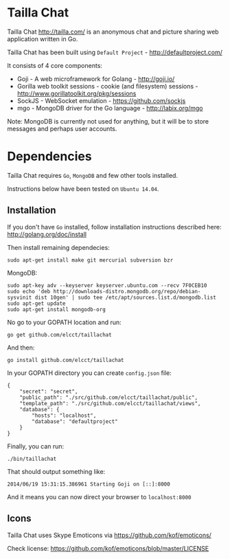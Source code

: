 Tailla Chat
===========

Tailla Chat http://tailla.com/ is an anonymous chat and picture sharing web application written in Go.

Tailla Chat has been built using `Default Project` - http://defaultproject.com/

It consists of 4 core components:

- Goji - A web microframework for Golang - http://goji.io/
- Gorilla web toolkit sessions - cookie (and filesystem) sessions - http://www.gorillatoolkit.org/pkg/sessions
- SockJS - WebSocket emulation - https://github.com/sockjs
- mgo - MongoDB driver for the Go language - http://labix.org/mgo

Note: MongoDB is currently not used for anything, but it will be to store messages and perhaps user accounts.

# Dependencies

Tailla Chat requires `Go`, `MongoDB` and few other tools installed.

Instructions below have been tested on `Ubuntu 14.04`.

## Installation

If you don't have `Go` installed, follow installation instructions described here: http://golang.org/doc/install

Then install remaining dependecies:

```
sudo apt-get install make git mercurial subversion bzr
```

MongoDB:

```
sudo apt-key adv --keyserver keyserver.ubuntu.com --recv 7F0CEB10
sudo echo 'deb http://downloads-distro.mongodb.org/repo/debian-sysvinit dist 10gen' | sudo tee /etc/apt/sources.list.d/mongodb.list
sudo apt-get update
sudo apt-get install mongodb-org
```

No go to your GOPATH location and run:

```
go get github.com/elcct/taillachat
```

And then:

```
go install github.com/elcct/taillachat
```

In your GOPATH directory you can create `config.json` file:

```
{
	"secret": "secret",
	"public_path": "./src/github.com/elcct/taillachat/public",
	"template_path": "./src/github.com/elcct/taillachat/views",	
	"database": {
		"hosts": "localhost",
		"database": "defaultproject"
	}
}
```

Finally, you can run:

```
./bin/taillachat
```

That should output something like:

```
2014/06/19 15:31:15.386961 Starting Goji on [::]:8000
```

And it means you can now direct your browser to `localhost:8000`

## Icons

Tailla Chat uses Skype Emoticons via https://github.com/kof/emoticons/

Check license: https://github.com/kof/emoticons/blob/master/LICENSE


